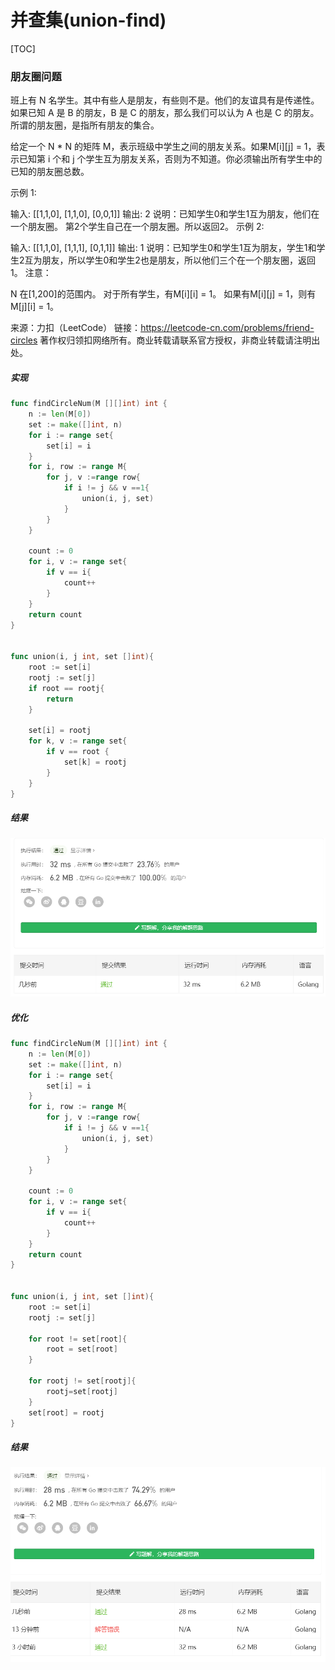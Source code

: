 # 并查集(union-find)

[TOC]



### 朋友圈问题

班上有 N 名学生。其中有些人是朋友，有些则不是。他们的友谊具有是传递性。如果已知 A 是 B 的朋友，B 是 C 的朋友，那么我们可以认为 A 也是 C 的朋友。所谓的朋友圈，是指所有朋友的集合。

给定一个 N * N 的矩阵 M，表示班级中学生之间的朋友关系。如果M[i][j] = 1，表示已知第 i 个和 j 个学生互为朋友关系，否则为不知道。你必须输出所有学生中的已知的朋友圈总数。

示例 1:

输入: 
[[1,1,0],
 [1,1,0],
 [0,0,1]]
输出: 2 
说明：已知学生0和学生1互为朋友，他们在一个朋友圈。
第2个学生自己在一个朋友圈。所以返回2。
示例 2:

输入: 
[[1,1,0],
 [1,1,1],
 [0,1,1]]
输出: 1
说明：已知学生0和学生1互为朋友，学生1和学生2互为朋友，所以学生0和学生2也是朋友，所以他们三个在一个朋友圈，返回1。
注意：

N 在[1,200]的范围内。
对于所有学生，有M[i][i] = 1。
如果有M[i][j] = 1，则有M[j][i] = 1。

来源：力扣（LeetCode）
链接：https://leetcode-cn.com/problems/friend-circles
著作权归领扣网络所有。商业转载请联系官方授权，非商业转载请注明出处。



##### 实现

~~~go
func findCircleNum(M [][]int) int {
    n := len(M[0])
    set := make([]int, n)
    for i := range set{
        set[i] = i
    }
    for i, row := range M{
        for j, v :=range row{
            if i != j && v ==1{
                union(i, j, set)
            }
        }
    }
 
    count := 0
    for i, v := range set{
        if v == i{
            count++
        }
    }
    return count
}


func union(i, j int, set []int){
    root := set[i]
    rootj := set[j]
    if root == rootj{
        return
    }

    set[i] = rootj
    for k, v := range set{
        if v == root {
            set[k] = rootj
        }
    }
}
~~~



##### 结果

![image-20200728163526542](${img}/image-20200728163526542.png)



##### 优化

~~~go
func findCircleNum(M [][]int) int {
    n := len(M[0])
    set := make([]int, n)
    for i := range set{
        set[i] = i
    }
    for i, row := range M{
        for j, v :=range row{
            if i != j && v ==1{
                union(i, j, set)
            }
        }
    }
 
    count := 0
    for i, v := range set{
        if v == i{
            count++
        }
    }
    return count
}


func union(i, j int, set []int){
    root := set[i]
    rootj := set[j]
    
    for root != set[root]{
        root = set[root]
    }
    
    for rootj != set[rootj]{
        rootj=set[rootj]
    }
    set[root] = rootj
}
~~~



##### 结果

![image-20200728165600920](${img}/image-20200728165600920.png)